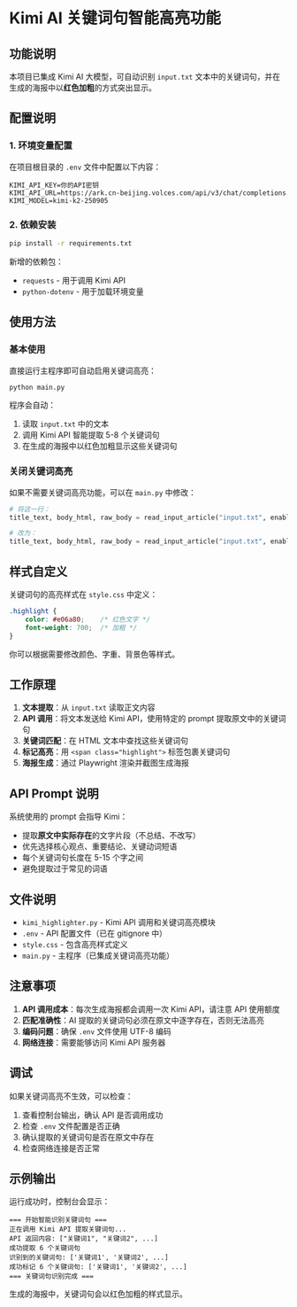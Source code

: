 # Kimi AI 关键词句智能高亮功能

## 功能说明

本项目已集成 Kimi AI 大模型，可自动识别 `input.txt` 文本中的关键词句，并在生成的海报中以**红色加粗**的方式突出显示。

## 配置说明

### 1. 环境变量配置

在项目根目录的 `.env` 文件中配置以下内容：

```env
KIMI_API_KEY=你的API密钥
KIMI_API_URL=https://ark.cn-beijing.volces.com/api/v3/chat/completions
KIMI_MODEL=kimi-k2-250905
```

### 2. 依赖安装

```bash
pip install -r requirements.txt
```

新增的依赖包：
- `requests` - 用于调用 Kimi API
- `python-dotenv` - 用于加载环境变量

## 使用方法

### 基本使用

直接运行主程序即可自动启用关键词高亮：

```bash
python main.py
```

程序会自动：
1. 读取 `input.txt` 中的文本
2. 调用 Kimi API 智能提取 5-8 个关键词句
3. 在生成的海报中以红色加粗显示这些关键词句

### 关闭关键词高亮

如果不需要关键词高亮功能，可以在 `main.py` 中修改：

```python
# 将这一行：
title_text, body_html, raw_body = read_input_article("input.txt", enable_highlight=True)

# 改为：
title_text, body_html, raw_body = read_input_article("input.txt", enable_highlight=False)
```

## 样式自定义

关键词句的高亮样式在 `style.css` 中定义：

```css
.highlight {
    color: #e06a80;    /* 红色文字 */
    font-weight: 700;  /* 加粗 */
}
```

你可以根据需要修改颜色、字重、背景色等样式。

## 工作原理

1. **文本提取**：从 `input.txt` 读取正文内容
2. **API 调用**：将文本发送给 Kimi API，使用特定的 prompt 提取原文中的关键词句
3. **关键词匹配**：在 HTML 文本中查找这些关键词句
4. **标记高亮**：用 `<span class="highlight">` 标签包裹关键词句
5. **海报生成**：通过 Playwright 渲染并截图生成海报

## API Prompt 说明

系统使用的 prompt 会指导 Kimi：
- 提取**原文中实际存在**的文字片段（不总结、不改写）
- 优先选择核心观点、重要结论、关键动词短语
- 每个关键词句长度在 5-15 个字之间
- 避免提取过于常见的词语

## 文件说明

- `kimi_highlighter.py` - Kimi API 调用和关键词高亮模块
- `.env` - API 配置文件（已在 gitignore 中）
- `style.css` - 包含高亮样式定义
- `main.py` - 主程序（已集成关键词高亮功能）

## 注意事项

1. **API 调用成本**：每次生成海报都会调用一次 Kimi API，请注意 API 使用额度
2. **匹配准确性**：AI 提取的关键词句必须在原文中逐字存在，否则无法高亮
3. **编码问题**：确保 `.env` 文件使用 UTF-8 编码
4. **网络连接**：需要能够访问 Kimi API 服务器

## 调试

如果关键词高亮不生效，可以检查：

1. 查看控制台输出，确认 API 是否调用成功
2. 检查 `.env` 文件配置是否正确
3. 确认提取的关键词句是否在原文中存在
4. 检查网络连接是否正常

## 示例输出

运行成功时，控制台会显示：

```
=== 开始智能识别关键词句 ===
正在调用 Kimi API 提取关键词句...
API 返回内容: ["关键词1", "关键词2", ...]
成功提取 6 个关键词句
识别到的关键词句: ['关键词1', '关键词2', ...]
成功标记 6 个关键词句: ['关键词1', '关键词2', ...]
=== 关键词句识别完成 ===
```

生成的海报中，关键词句会以红色加粗的样式显示。
